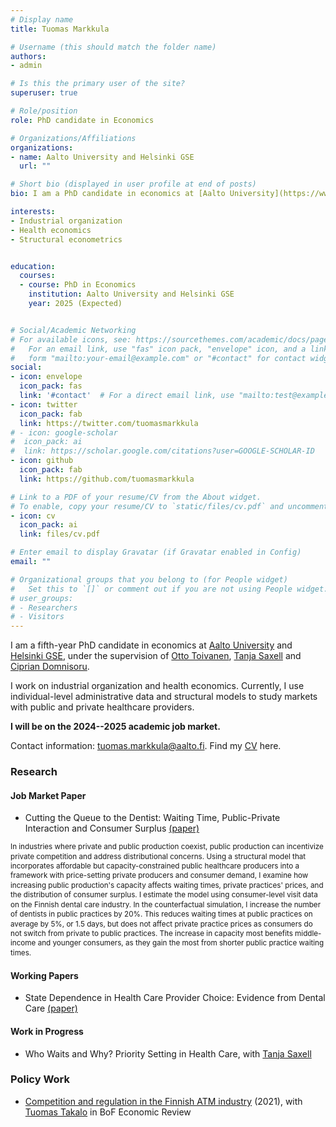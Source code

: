 ```yaml
---
# Display name
title: Tuomas Markkula

# Username (this should match the folder name)
authors: 
- admin

# Is this the primary user of the site?
superuser: true

# Role/position
role: PhD candidate in Economics

# Organizations/Affiliations
organizations:
- name: Aalto University and Helsinki GSE
  url: ""

# Short bio (displayed in user profile at end of posts)
bio: I am a PhD candidate in economics at [Aalto University](https://www.aalto.fi/en/department-of-economics) and [Helsinki GSE](https://www.helsinkigse.fi/). I work on industrial organization and health economics. I will be on the 2024--2025 academic job market.

interests:
- Industrial organization
- Health economics
- Structural econometrics


education:
  courses:
  - course: PhD in Economics
    institution: Aalto University and Helsinki GSE
    year: 2025 (Expected)


# Social/Academic Networking
# For available icons, see: https://sourcethemes.com/academic/docs/page-builder/#icons
#   For an email link, use "fas" icon pack, "envelope" icon, and a link in the
#   form "mailto:your-email@example.com" or "#contact" for contact widget.
social:
- icon: envelope
  icon_pack: fas
  link: '#contact'  # For a direct email link, use "mailto:test@example.org".
- icon: twitter
  icon_pack: fab
  link: https://twitter.com/tuomasmarkkula
# - icon: google-scholar
#  icon_pack: ai
#  link: https://scholar.google.com/citations?user=GOOGLE-SCHOLAR-ID
- icon: github
  icon_pack: fab
  link: https://github.com/tuomasmarkkula

# Link to a PDF of your resume/CV from the About widget.
# To enable, copy your resume/CV to `static/files/cv.pdf` and uncomment the lines below.
- icon: cv
  icon_pack: ai
  link: files/cv.pdf

# Enter email to display Gravatar (if Gravatar enabled in Config)
email: ""

# Organizational groups that you belong to (for People widget)
#   Set this to `[]` or comment out if you are not using People widget.
# user_groups:
# - Researchers
# - Visitors
---
```


I am a fifth-year PhD candidate in economics at [Aalto University](https://www.aalto.fi/en/department-of-economics) and [Helsinki GSE](https://www.helsinkigse.fi/), under the supervision of [Otto Toivanen](https://www.aalto-econ.fi/toivanen/), [Tanja Saxell](https://sites.google.com/site/tsaxell/) and [Ciprian Domnisoru](https://www.cipriandomnisoru.net/). 

I work on industrial organization and health economics. Currently, I use individual-level administrative data and structural models to study markets with public and private healthcare providers. 

**I will be on the 2024--2025 academic job market.**

Contact information: tuomas.markkula@aalto.fi. Find my [CV](https://tuomasmarkkula.github.io/files/cv.pdf) here.

### Research

#### Job Market Paper
- Cutting the Queue to the Dentist: Waiting Time, Public-Private Interaction and Consumer Surplus [(paper)](https://tuomasmarkkula.github.io/files/markkula_JMP.pdf)
  
 <p style="line-height: 110%;"> <sub>In industries where private and public production coexist, public production can incentivize private competition and address distributional concerns. Using a structural model that incorporates affordable but capacity-constrained public healthcare producers into a framework with price-setting private producers and consumer demand, I examine how increasing public production's capacity affects waiting times, private practices' prices, and the distribution of consumer surplus. I estimate the model using consumer-level visit data on the Finnish dental care industry. In the counterfactual simulation, I increase the number of dentists in public practices by 20%. This reduces waiting times at public practices on average by 5%, or 1.5 days, but does not affect private practice prices as consumers do not switch from private to public practices. The increase in capacity most benefits middle-income and younger consumers, as they gain the most from shorter public practice waiting times.<sub/> <p/>

#### Working Papers
- State Dependence in Health Care Provider Choice: Evidence from Dental Care [(paper)](https://tuomasmarkkula.github.io/files/markkula_state_dependence.pdf)

#### Work in Progress
- Who Waits and Why? Priority Setting in Health Care, with [Tanja Saxell](https://sites.google.com/site/tsaxell/)

### Policy Work
- [Competition and regulation in the Finnish ATM industry](https://publications.bof.fi/handle/10024/43595) (2021), with [Tuomas Takalo](https://sites.google.com/site/tuomastakalo/short-bio?authuser=0) in BoF Economic Review

